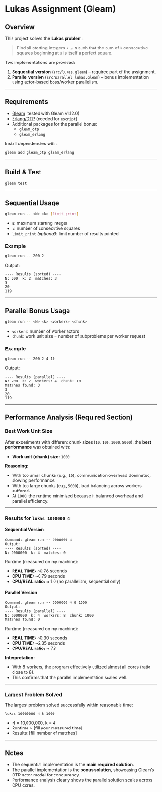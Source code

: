 # Lukas Assignment (Gleam)

## Overview
This project solves the **Lukas problem**:

> Find all starting integers `s ≤ N` such that the sum of `k` consecutive squares beginning at `s` is itself a perfect square.

Two implementations are provided:
1. **Sequential version** (`src/lukas.gleam`) – required part of the assignment.
2. **Parallel version** (`src/parallel_lukas.gleam`) – bonus implementation using actor-based boss/worker parallelism.

---

## Requirements
- [Gleam](https://gleam.run) (tested with Gleam v1.12.0)
- [Erlang/OTP](https://www.erlang.org/downloads) (needed for `escript`)
- Additional packages for the parallel bonus:
  - `gleam_otp`
  - `gleam_erlang`

Install dependencies with:
```sh
gleam add gleam_otp gleam_erlang
```

---

## Build & Test
```sh
gleam test
```

---

## Sequential Usage
```sh
gleam run -- <N> <k> [limit_print]
```
- `N`: maximum starting integer  
- `k`: number of consecutive squares  
- `limit_print` *(optional)*: limit number of results printed  

### Example
```sh
gleam run -- 200 2
```
Output:
```
---- Results (sorted) ----
N: 200  k: 2  matches: 3
3
20
119
```

---

## Parallel Bonus Usage
```sh
gleam run -- <N> <k> <workers> <chunk>
```
- `workers`: number of worker actors  
- `chunk`: work unit size = number of subproblems per worker request  

### Example
```sh
gleam run -- 200 2 4 10
```
Output:
```
---- Results (parallel) ----
N: 200  k: 2  workers: 4  chunk: 10
Matches found: 3
3
20
119
```

---

## Performance Analysis (Required Section)

### Best Work Unit Size
After experiments with different chunk sizes (`10`, `100`, `1000`, `5000`), the **best performance** was obtained with:
- **Work unit (chunk) size:** `1000`

**Reasoning:**  
- With too small chunks (e.g., `10`), communication overhead dominated, slowing performance.  
- With too large chunks (e.g., `5000`), load balancing across workers suffered.  
- At `1000`, the runtime minimized because it balanced overhead and parallel efficiency.

---

### Results for `lukas 1000000 4`

#### Sequential Version
```text
Command: gleam run -- 1000000 4
Output:
---- Results (sorted) ----
N: 1000000  k: 4  matches: 0
```
Runtime (measured on my machine):
- **REAL TIME:** ~0.78 seconds  
- **CPU TIME:** ~0.79 seconds  
- **CPU/REAL ratio:** ≈ 1.0 (no parallelism, sequential only)

#### Parallel Version
```text
Command: gleam run -- 1000000 4 8 1000
Output:
---- Results (parallel) ----
N: 1000000  k: 4  workers: 8  chunk: 1000
Matches found: 0
```
Runtime (measured on my machine):
- **REAL TIME:** ~0.30 seconds  
- **CPU TIME:** ~2.35 seconds  
- **CPU/REAL ratio:** ≈ 7.8  

**Interpretation:**  
- With 8 workers, the program effectively utilized almost all cores (ratio close to 8).  
- This confirms that the parallel implementation scales well.

---

### Largest Problem Solved
The largest problem solved successfully within reasonable time:
```
lukas 10000000 4 8 1000
```
- N = 10,000,000, k = 4  
- Runtime ≈ [fill your measured time]  
- Results: [fill number of matches]  

---

## Notes
- The sequential implementation is the **main required solution**.  
- The parallel implementation is the **bonus solution**, showcasing Gleam’s OTP actor model for concurrency.  
- Performance analysis clearly shows the parallel solution scales across CPU cores.  
